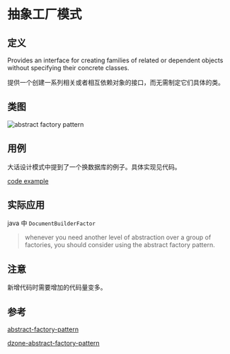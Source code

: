 # 抽象工厂模式

## 定义

Provides an interface for creating families of related or dependent objects without specifying their concrete classes.

提供一个创建一系列相关或者相互依赖对象的接口，而无需制定它们具体的类。


## 类图

![abstract factory pattern](https://gitee.com/gdhu/testtingop/raw/master/2019-11-26_007.jpg)

## 用例

大话设计模式中提到了一个换数据库的例子。具体实现见代码。

[code example](./code/u015)

## 实际应用

java 中 `DocumentBuilderFactor`

>whenever you need another level of abstraction over a group of factories, you should consider using the abstract factory pattern.

## 注意

新增代码时需要增加的代码量变多。

## 参考

[abstract-factory-pattern](https://howtodoinjava.com/design-patterns/creational/abstract-factory-pattern-in-java/)

[dzone-abstract-factory-pattern](https://dzone.com/articles/design-patterns-abstract-factory)